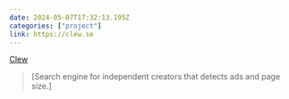 ```yaml
---
date: 2024-05-07T17:32:13.195Z
categories: ["project"]
link: https://clew.se
---
```

[Clew](https://clew.se)

> [Search engine for independent creators that detects ads and page size.]
